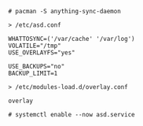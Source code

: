 
`# pacman -S anything-sync-daemon`

`> /etc/asd.conf`
```
WHATTOSYNC=('/var/cache' '/var/log')
VOLATILE="/tmp"
USE_OVERLAYFS="yes"

USE_BACKUPS="no"
BACKUP_LIMIT=1
```

`> /etc/modules-load.d/overlay.conf`
```
overlay
```

`# systemctl enable --now asd.service`
